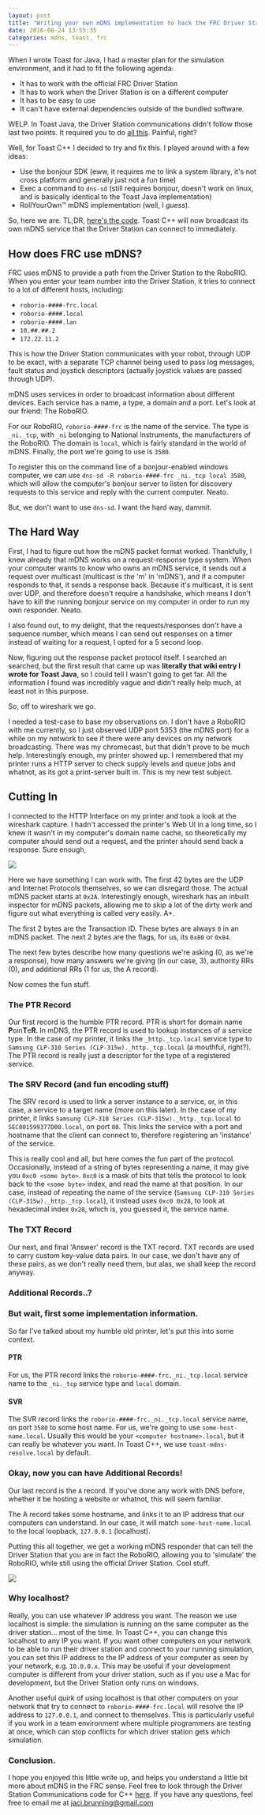 ```yaml
---
layout: post
title: "Writing your own mDNS implementation to hack the FRC Driver Station"
date: 2016-08-24 13:55:35
categories: mdns, toast, frc
---
```

  When I wrote Toast for Java, I had a master plan for the simulation environment, and it had to fit the following agenda:

- It has to work with the official FRC Driver Station
- It has to work when the Driver Station is on a different computer
- It has to be easy to use
- It can't have external dependencies outside of the bundled software.

<!-- excerpt -->

WELP. In Toast Java, the Driver Station communications didn't follow those last two points. It required you to do [all this](https://github.com/Open-RIO/ToastAPI/wiki/Simulating-Joysticks-and-the-Driver-Station). Painful, right?

Well, for Toast C++ I decided to try and fix this. I played around with a few ideas:

- Use the bonjour SDK (eww, it requires me to link a system library, it's not cross platform and generally just not a fun time)
- Exec a command to `dns-sd` (still requires bonjour, doesn't work on linux, and is basically identical to the Toast Java implementation)
- RollYourOwn™ mDNS implementation (well, I *guess*).

So, here we are. TL;DR, [here's the code](https://github.com/JacisNonsense/ToastCPP/blob/master/Providers/simulation/src/ds_comms.cpp#L35-L131). Toast C++ will now broadcast its own mDNS service that the Driver Station can connect to immediately.
  
  
## How does FRC use mDNS?
FRC uses mDNS to provide a path from the Driver Station to the RoboRIO. When you enter your team number into the Driver Station, it tries to connect to a lot of different hosts, including:

- `roborio-####-frc.local`
- `roborio-####.local`
- `roborio-####.lan`
- `10.##.##.2`
- `172.22.11.2`

This is how the Driver Station communicates with your robot, through UDP to be exact, with a separate TCP channel being used to pass log messages, fault status and joystick descriptors (actually joystick values are passed through UDP).

mDNS uses services in order to broadcast information about different devices. Each service has a name, a type, a domain and a port. Let's look at our friend: The RoboRIO.

For our RoboRIO, `roborio-####-frc` is the name of the service. The type is `_ni._tcp`, with `_ni` belonging to National Instruments, the manufacturers of the RoboRIO. The domain is `local`, which is fairly standard in the world of mDNS. Finally, the port we're going to use is `3580`. 

To register this on the command line of a bonjour-enabled windows computer, we can use `dns-sd -R roborio-####-frc _ni._tcp local 3580`, which will allow the computer's bonjour server to listen for discovery requests to this service and reply with the current computer. Neato.

But, we don't want to use `dns-sd`. I want the hard way, dammit.

## The Hard Way
First, I had to figure out how the mDNS packet format worked. Thankfully, I knew already that mDNS works on a request-response type system. When your computer wants to know who owns an mDNS service, it sends out a request over multicast (multicast is the 'm' in 'mDNS'), and if a computer responds to that, it sends a response back. Because it's multicast, it is sent over UDP, and therefore doesn't require a handshake, which means I don't have to kill the running bonjour service on my computer in order to run my own responder. Neato.

I also found out, to my delight, that the requests/responses don't have a sequence number, which means I can send out responses on a timer instead of waiting for a request, I opted for a 5 second loop.

Now, figuring out the response packet protocol itself. I searched an searched, but the first result that came up was **literally that wiki entry I wrote for Toast Java**, so I could tell I wasn't going to get far. All the information I found was incredibly vague and didn't really help much, at least not in this purpose.

So, off to wireshark we go.

I needed a test-case to base my observations on. I don't have a RoboRIO with me currently, so I just observed UDP port 5353 (the mDNS port) for a while on my network to see if there were any devices on my network broadcasting. There was my chromecast, but that didn't prove to be much help. Interestingly enough, my printer showed up. I remembered that my printer runs a HTTP server to check supply levels and queue jobs and whatnot, as its got a print-server built in. This is my new test subject.

## Cutting In
I connected to the HTTP Interface on my printer and took a look at the wireshark capture. I hadn't accessed the printer's Web UI in a long time, so I knew it wasn't in my computer's domain name cache, so theoretically my computer should send out a request, and the printer should send back a response. Sure enough,

![](http://i.imgur.com/zLu6SsP.png)

Here we have something I can work with. The first 42 bytes are the UDP and Internet Protocols themselves, so we can disregard those. The actual mDNS packet starts at `0x2A`. Interestingly enough, wireshark has an inbuilt inspector for mDNS packets, allowing me to skip a lot of the dirty work and figure out what everything is called very easily. A+.

The first 2 bytes are the Transaction ID. These bytes are always `0` in an mDNS packet. The next 2 bytes are the flags, for us, its `0x80` or `0x84`.

The next few bytes describe how many questions we're asking (0, as we're a response), how many answers we're giving (in our case, 3), authority RRs (0), and additional RRs (1 for us, the A record).

Now comes the fun stuff.

### The PTR Record
Our first record is the humble PTR record. PTR is short for domain name **P**oin**T**e**R**. In mDNS, the PTR record is used to lookup instances of a service type. In the case of my printer, it links the `_http._tcp.local` service type to `Samsung CLP-310 Series (CLP-315w)._http._tcp.local` (a mouthful, right?). The PTR record is really just a descriptor for the type of a registered service.

### The SRV Record (and fun encoding stuff)
The SRV record is used to link a server instance to a service, or, in this case, a service to a target name (more on this later). In the case of my printer, it links `Samsung CLP-310 Series (CLP-315w)._http._tcp.local` to `SEC001599377D00.local`, on port `80`. This links the service with a port and hostname that the client can connect to, therefore registering an 'instance' of the service. 

This is really cool and all, but here comes the fun part of the protocol. Occasionally, instead of a string of bytes representing a name, it may give you `0xc0 <some byte>`. `0xc0` is a mask of bits that tells the protocol to look back to the `<some byte>` index, and read the name at that position. In our case, instead of repeating the name of the service (`Samsung CLP-310 Series (CLP-315w)._http._tcp.local`), it instead uses `0xc0 0x28`, to look at hexadecimal index `0x28`, which is, you guessed it, the service name. 

### The TXT Record
Our next, and final 'Answer' record is the TXT record. TXT records are used to carry custom key-value data pairs. In our case, we don't have any of these pairs, as we don't really need them, but alas, we shall keep the record anyway.

### Additional Records..?

### But wait, first some implementation information.
So far I've talked about my humble old printer, let's put this into some context.

#### PTR
For us, the PTR record links the `roborio-####-frc._ni._tcp.local` service name to the `_ni._tcp` service type and `local` domain. 

#### SVR
The SVR record links the `roborio-####-frc._ni._tcp.local` service name, on port `3580` to some host name. For us, we're going to use `some-host-name.local`. Usually this would be your `<computer hostname>.local`, but it can really be whatever you want. In Toast C++, we use `toast-mdns-resolve.local` by default.

### Okay, now you can have Additional Records!
Our last record is the `A` record. If you've done any work with DNS before, whether it be hosting a website or whatnot, this will seem familiar.

The A record takes some hostname, and links it to an IP address that our computers can understand. In our case, it will match `some-host-name.local` to the local loopback, `127.0.0.1` (localhost). 

Putting this all together, we get a working mDNS responder that can tell the Driver Station that you are in fact the RoboRIO, allowing you to 'simulate' the RoboRIO, while still using the official Driver Station. Cool stuff.

![](http://i.imgur.com/4YBt2Qn.png)

### Why localhost?
Really, you can use whatever IP address you want. The reason we use localhost is simple: the simulation is running on the same computer as the driver station... most of the time. In Toast C++, you can change this localhost to any IP you want. If you want other computers on your network to be able to run their driver station and connect to your running simulation, you can set this IP address to the IP address of your computer as seen by your network, e.g. `10.0.0.x`. This may be useful if your development computer is different from your driver station, such as if you use a Mac for development, but the Driver Station only runs on windows.

Another useful quirk of using localhost is that other computers on your network that try to connect to `roborio-####-frc.local` will resolve the IP address to `127.0.0.1`, and connect to themselves. This is particularly useful if you work in a team environment where multiple programmers are testing at once, which can stop conflicts for which driver station gets which simulation. 

### Conclusion.
I hope you enjoyed this little write up, and helps you understand a little bit more about mDNS in the FRC sense. Feel free to look through the Driver Station Communications code for C++ [here](https://github.com/JacisNonsense/ToastCPP/blob/master/Providers/simulation/src/ds_comms.cpp). If you have any questions, feel free to email me at [jaci.brunning@gmail.com](mailto:jaci.brunning+questions@gmail.com)